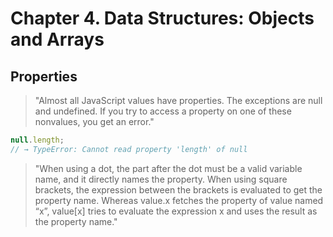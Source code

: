 # Chapter 4. Data Structures: Objects and Arrays

## Properties

> "Almost all JavaScript values have properties. The exceptions are null and undefined. If you try to access a property on one of these nonvalues, you get an error."

```js
null.length;
// → TypeError: Cannot read property 'length' of null
```

> "When using a dot, the part after the dot must be a valid variable name, and it directly names the property. When using square brackets, the expression between the brackets is evaluated to get the property name. Whereas value.x fetches the property of value named “x”, value[x] tries to evaluate the expression x and uses the result as the property name."